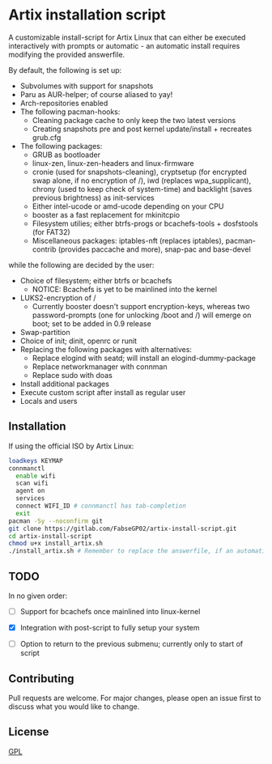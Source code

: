 # Artix installation script

A customizable install-script for Artix Linux that can either be executed interactively with prompts or automatic - an automatic install requires modifying the provided answerfile.

By default, the following is set up:

- Subvolumes with support for snapshots
- Paru as AUR-helper; of course aliased to yay!
- Arch-repositories enabled
- The following pacman-hooks:
    - Cleaning package cache to only keep the two latest versions
    - Creating snapshots pre and post kernel update/install + recreates grub.cfg
- The following packages:
    - GRUB as bootloader
    - linux-zen, linux-zen-headers and linux-firmware
    - cronie (used for snapshots-cleaning), cryptsetup (for encrypted swap alone, if no encryption of /), iwd (replaces wpa_supplicant), chrony (used to keep check of system-time) and backlight (saves previous brightness) as init-services
    - Either intel-ucode or amd-ucode depending on your CPU
    - booster as a fast replacement for mkinitcpio
    - Filesystem utilies; either btrfs-progs or bcachefs-tools + dosfstools (for FAT32)
    - Miscellaneous packages: iptables-nft (replaces iptables), pacman-contrib (provides paccache and more), snap-pac and base-devel

while the following are decided by the user:

- Choice of filesystem; either btrfs or bcachefs
    - NOTICE: Bcachefs is yet to be mainlined into the kernel
- LUKS2-encryption of /
    - Currently booster doesn't support encryption-keys, whereas two password-prompts (one for unlocking /boot and /) will emerge on boot; set to be added in 0.9 release
- Swap-partition
- Choice of init; dinit, openrc or runit
- Replacing the following packages with alternatives:
    - Replace elogind with seatd; will install an elogind-dummy-package
    - Replace networkmanager with connman
    - Replace sudo with doas
- Install additional packages
- Execute custom script after install as regular user
- Locals and users


## Installation

If using the official ISO by Artix Linux:

```bash
loadkeys KEYMAP
connmanctl 
  enable wifi
  scan wifi
  agent on
  services
  connect WIFI_ID # connmanctl has tab-completion
  exit
pacman -Sy --noconfirm git
git clone https://gitlab.com/FabseGP02/artix-install-script.git
cd artix-install-script
chmod u+x install_artix.sh
./install_artix.sh # Remember to replace the answerfile, if an automatic install is desired
````

## TODO
In no given order:

- [ ] Support for bcachefs once mainlined into linux-kernel
- [X] Integration with post-script to fully setup your system
- [ ] Option to return to the previous submenu; currently only to start of script


## Contributing
Pull requests are welcome. For major changes, please open an issue first to discuss what you would like to change.

## License
[GPL](https://choosealicense.com/licenses/gpl-3.0/)
